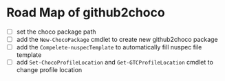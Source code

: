# Road Map of github2choco

- [ ] set the choco package path
- [ ] add the `New-ChocoPackage` cmdlet to create new github2choco package
- [ ] add the `Compelete-nuspecTemplate` to automatically fill nuspec file template
- [ ] add `Set-ChocoProfileLocation` and `Get-GTCProfileLocation` cmdlet to change profile location
